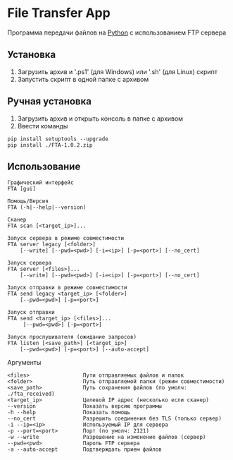 # File Transfer App
Программа передачи файлов на [Python](https://www.python.org/downloads/)
с использованием FTP сервера
## Установка
1) Загрузить архив и '.ps1' (для Windows) или '.sh' (для Linux) скрипт
2) Запустить скрипт в одной папке с архивом

## Ручная установка
1) Загрузить архив и открыть консоль в папке с архивом
2) Ввести команды
```
pip install setuptools --upgrade
pip install ./FTA-1.0.2.zip
```

## Использование
```
Графический интерфейс
FTA [gui]

Помощь/Версия
FTA (-h|--help|--version)

Сканер
FTA scan [<target_ip>]...

Запуск сервера в режиме совместимости
FTA server legacy [<folder>]
    [--write] [--pwd=<pwd>] [-i=<ip>] [-p=<port>] [--no_cert]

Запуск сервера
FTA server [<files>]...
    [--write] [--pwd=<pwd>] [-i=<ip>] [-p=<port>] [--no_cert]

Запуск отправки в режиме совместимости
FTA send legacy <target_ip> [<folder>]
    [--pwd=<pwd>] [-p=<port>]

Запуск отправки
FTA send <target_ip> [<files>]...
     [--pwd=<pwd>] [-p=<port>]

Запуск прослушивателя (ожидание запросов)
FTA listen [<save_path>] [<target_ip>]
    [--pwd=<pwd>] [-p=<port>] [--auto-accept]
```
Аргументы
```
<files>                 Пути отправляемых файлов и папок
<folder>                Путь отправляемой папки (режим совместимости)
<save_path>             Путь сохранения файлов (по умолч: ./fta_received)
<target_ip>             Целевой IP адрес (несколько если сканер)
--version               Показать версию программы
-h --help               Показать помощь
--no_cert               Разрешить соединения без TLS (только сервер)
-i --ip=<ip>            Используемый IP для сервера
-p --port=<port>        Порт (по умолч: 2121)
-w --write              Разрешение на изменение файлов (сервер)
--pwd=<pwd>             Пароль FTP сервера
-a --auto-accept        Подтверждать прием файлов
```